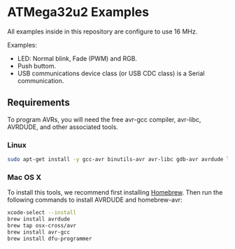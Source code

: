 # ATMega32u2 Examples

All examples inside in this repository are configure to use 16 MHz.

Examples:

- LED: Normal blink, Fade (PWM) and RGB.
- Push buttom.
- USB communications device class (or USB CDC class) is a Serial communication.

## Requirements

To program AVRs, you will need the free avr-gcc compiler, avr-libc, AVRDUDE, and other associated tools.

### Linux

```bash
sudo apt-get install -y gcc-avr binutils-avr avr-libc gdb-avr avrdude libusb-dev dfu-programmer
```

### Mac OS X

To install this tools, we recommend first installing [Homebrew](https://brew.sh). Then run the following commands to install AVRDUDE and homebrew-avr:

```bash
xcode-select --install
brew install avrdude
brew tap osx-cross/avr
brew install avr-gcc
brew install dfu-programmer
```

